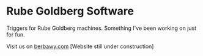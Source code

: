 # Rube Goldberg Software
Triggers for Rube Goldberg machines. Something I've been working on just for fun.


Visit us on [berbawy.com](http://tinyurl.com/berbawymakers) [Website still under construction]
